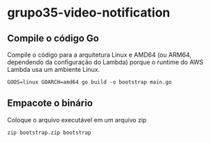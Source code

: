 # grupo35-video-notification

## Compile o código Go
Compile o código para a arquitetura Linux e AMD64 (ou ARM64, dependendo da configuração do Lambda) porque o runtime do AWS Lambda usa um ambiente Linux.

```ssh
GOOS=linux GOARCH=amd64 go build -o bootstrap main.go
```

## Empacote o binário
Coloque o arquivo executável em um arquivo zip
```ssh
zip bootstrap.zip bootstrap
```